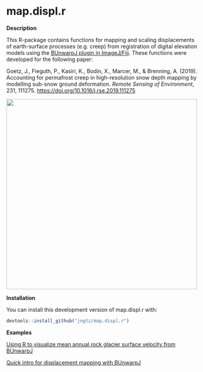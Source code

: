 # map.displ.r

**Description**

This R-package contains functions for mapping and scaling displacements of earth-surface processes (e.g. creep) from registration of digital elevation models using the [BUnwarpJ plugin in ImageJ/Fiji](https://imagej.net/BUnwarpJ). These functions were developed for the following paper:

Goetz, J., Fieguth, P., Kasiri, K., Bodin, X., Marcer, M., & Brenning, A. (2019). Accounting for permafrost creep in high-resolution snow depth mapping by modelling sub-snow ground deformation. *Remote Sensing of Environment*, 231, 111275. https://doi.org/10.1016/j.rse.2019.111275

<img src="https://jngtz.github.io/map.displ.r/articles/2_Visualizing_surface_displacements_files/figure-html/unnamed-chunk-4-1.png" width="500">

**Installation**

You can install this development version of map.displ.r with:

```r
devtools::install_github("jngtz/map.displ.r")
```
**Examples**

[Using R to visualize mean annual rock glacier surface velocity from BUnwarpJ](https://jngtz.github.io/map.displ.r/articles/2_Visualizing_surface_displacements.html)

[Quick intro for displacement mapping with BUnwarpJ](https://jngtz.github.io/map.displ.r/articles/1_BUnwarpJ_image_registration.html)
